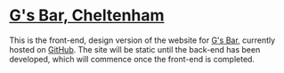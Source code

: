 [G's Bar, Cheltenham][1]
========================

This is the front-end, design version of the website for [G's Bar][1], currently hosted on [GitHub][2]. The site will be static until the back-end has been developed, which will commence once the front-end is completed.

[1]: http://gbarchelt.com "G's Bar, Cheltenham"
[2]: https://github.com